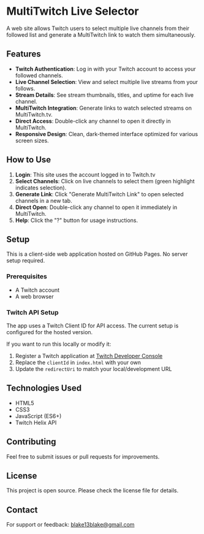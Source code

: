 # MultiTwitch Live Selector

A web site allows Twitch users to select multiple live channels from their followed list and generate a MultiTwitch link to watch them simultaneously.

## Features

- **Twitch Authentication**: Log in with your Twitch account to access your followed channels.
- **Live Channel Selection**: View and select multiple live streams from your follows.
- **Stream Details**: See stream thumbnails, titles, and uptime for each live channel.
- **MultiTwitch Integration**: Generate links to watch selected streams on MultiTwitch.tv.
- **Direct Access**: Double-click any channel to open it directly in MultiTwitch.
- **Responsive Design**: Clean, dark-themed interface optimized for various screen sizes.

## How to Use

1. **Login**: This site uses the account logged in to Twitch.tv
2. **Select Channels**: Click on live channels to select them (green highlight indicates selection).
3. **Generate Link**: Click "Generate MultiTwitch Link" to open selected channels in a new tab.
4. **Direct Open**: Double-click any channel to open it immediately in MultiTwitch.
5. **Help**: Click the "?" button for usage instructions.

## Setup

This is a client-side web application hosted on GitHub Pages. No server setup required.

### Prerequisites

- A Twitch account
- A web browser

### Twitch API Setup

The app uses a Twitch Client ID for API access. The current setup is configured for the hosted version.

If you want to run this locally or modify it:

1. Register a Twitch application at [Twitch Developer Console](https://dev.twitch.tv/console/apps)
2. Replace the `clientId` in `index.html` with your own
3. Update the `redirectUri` to match your local/development URL

## Technologies Used

- HTML5
- CSS3
- JavaScript (ES6+)
- Twitch Helix API

## Contributing

Feel free to submit issues or pull requests for improvements.

## License

This project is open source. Please check the license file for details.

## Contact

For support or feedback: blake13blake@gmail.com
